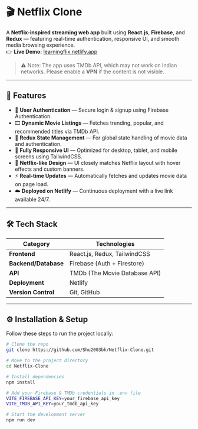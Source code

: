 # 🎬 Netflix Clone

A **Netflix-inspired streaming web app** built using **React.js**, **Firebase**, and **Redux** — featuring real-time authentication, responsive UI, and smooth media browsing experience.  
👉 **Live Demo:** [learningflix.netlify.app](https://learningflix.netlify.app/)  
> ⚠️ Note: The app uses TMDb API, which may not work on Indian networks. Please enable a **VPN** if the content is not visible.

---

## 🚀 Features

- 🔐 **User Authentication** — Secure login & signup using Firebase Authentication.  
- 🎞️ **Dynamic Movie Listings** — Fetches trending, popular, and recommended titles via TMDb API.  
- 🧠 **Redux State Management** — For global state handling of movie data and authentication.  
- 📱 **Fully Responsive UI** — Optimized for desktop, tablet, and mobile screens using TailwindCSS.  
- 🎨 **Netflix-like Design** — UI closely matches Netflix layout with hover effects and custom banners.  
- ⚡ **Real-time Updates** — Automatically fetches and updates movie data on page load.  
- ☁️ **Deployed on Netlify** — Continuous deployment with a live link available 24/7.

---

## 🛠️ Tech Stack

| Category | Technologies |
|-----------|--------------|
| **Frontend** | React.js, Redux, TailwindCSS |
| **Backend/Database** | Firebase (Auth + Firestore) |
| **API** | TMDb (The Movie Database API) |
| **Deployment** | Netlify |
| **Version Control** | Git, GitHub |

---

## ⚙️ Installation & Setup

Follow these steps to run the project locally:

```bash
# Clone the repo
git clone https://github.com/Shu2003bh/Netflix-Clone.git

# Move to the project directory
cd Netflix-Clone

# Install dependencies
npm install

# Add your Firebase & TMDb credentials in .env file
VITE_FIREBASE_API_KEY=your_firebase_api_key
VITE_TMDB_API_KEY=your_tmdb_api_key

# Start the development server
npm run dev
